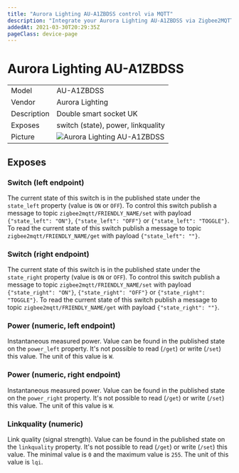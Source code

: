 ```yaml
---
title: "Aurora Lighting AU-A1ZBDSS control via MQTT"
description: "Integrate your Aurora Lighting AU-A1ZBDSS via Zigbee2MQTT with whatever smart home infrastructure you are using without the vendors bridge or gateway."
addedAt: 2021-03-30T20:29:35Z
pageClass: device-page
---
```


<!-- !!!! -->
<!-- ATTENTION: This file is auto-generated through docgen! -->
<!-- You can only edit the "Notes"-Section between the two comment lines "Notes BEGIN" and "Notes END". -->
<!-- Do not use h1 or h2 heading within "## Notes"-Section. -->
<!-- !!!! -->

# Aurora Lighting AU-A1ZBDSS

|     |     |
|-----|-----|
| Model | AU-A1ZBDSS  |
| Vendor  | Aurora Lighting  |
| Description | Double smart socket UK |
| Exposes | switch (state), power, linkquality |
| Picture | ![Aurora Lighting AU-A1ZBDSS](https://www.zigbee2mqtt.io/images/devices/AU-A1ZBDSS.jpg) |


<!-- Notes BEGIN: You can edit here. Add "## Notes" headline if not already present. -->


<!-- Notes END: Do not edit below this line -->



## Exposes

### Switch (left endpoint)
The current state of this switch is in the published state under the `state_left` property (value is `ON` or `OFF`).
To control this switch publish a message to topic `zigbee2mqtt/FRIENDLY_NAME/set` with payload `{"state_left": "ON"}`, `{"state_left": "OFF"}` or `{"state_left": "TOGGLE"}`.
To read the current state of this switch publish a message to topic `zigbee2mqtt/FRIENDLY_NAME/get` with payload `{"state_left": ""}`.

### Switch (right endpoint)
The current state of this switch is in the published state under the `state_right` property (value is `ON` or `OFF`).
To control this switch publish a message to topic `zigbee2mqtt/FRIENDLY_NAME/set` with payload `{"state_right": "ON"}`, `{"state_right": "OFF"}` or `{"state_right": "TOGGLE"}`.
To read the current state of this switch publish a message to topic `zigbee2mqtt/FRIENDLY_NAME/get` with payload `{"state_right": ""}`.

### Power (numeric, left endpoint)
Instantaneous measured power.
Value can be found in the published state on the `power_left` property.
It's not possible to read (`/get`) or write (`/set`) this value.
The unit of this value is `W`.

### Power (numeric, right endpoint)
Instantaneous measured power.
Value can be found in the published state on the `power_right` property.
It's not possible to read (`/get`) or write (`/set`) this value.
The unit of this value is `W`.

### Linkquality (numeric)
Link quality (signal strength).
Value can be found in the published state on the `linkquality` property.
It's not possible to read (`/get`) or write (`/set`) this value.
The minimal value is `0` and the maximum value is `255`.
The unit of this value is `lqi`.

